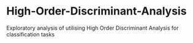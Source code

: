 # High-Order-Discriminant-Analysis
Exploratory analysis of utilising High Order Discriminant Analysis for classification tasks
